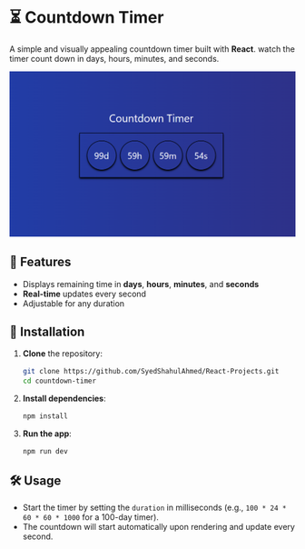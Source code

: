 
# ⏳ Countdown Timer

A simple and visually appealing countdown timer built with **React**. watch the timer count down in days, hours, minutes, and seconds.

![Countdown Timer Preview](./Preview/Timer.png) <!-- Replace this with an actual screenshot of your project -->

## 🌟 Features

- Displays remaining time in **days**, **hours**, **minutes**, and **seconds**
- **Real-time** updates every second
- Adjustable for any duration

## 🚀 Installation

1. **Clone** the repository:
   ```bash
   git clone https://github.com/SyedShahulAhmed/React-Projects.git
   cd countdown-timer
   ```

2. **Install dependencies**:
   ```bash
   npm install
   ```

3. **Run the app**:
   ```bash
   npm run dev
   ```

## 🛠️ Usage

- Start the timer by setting the `duration` in milliseconds (e.g., `100 * 24 * 60 * 60 * 1000` for a 100-day timer).
- The countdown will start automatically upon rendering and update every second.
